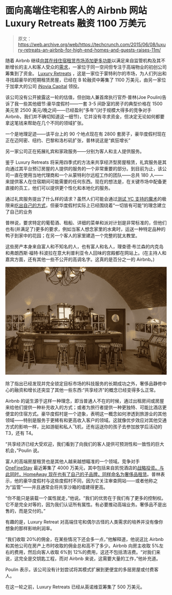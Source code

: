 # 面向高端住宅和客人的 Airbnb 网站 Luxury Retreats 融资 1100 万美元 

> 原文：<https://web.archive.org/web/https://techcrunch.com/2015/06/08/luxury-retreats-an-airbnb-for-high-end-homes-and-guests-raises-11m/>

随着 Airbnb 继续[向其在线住宿租赁市场添加更多功能](https://web.archive.org/web/20230131002329/http://www.wsj.com/articles/airbnb-signals-expansion-into-professional-vacation-rentals-1432051843)以满足来自监管机构及其不断增长的主人和客人受众的[需求](https://web.archive.org/web/20230131002329/https://techcrunch.com/2015/04/14/airbnb-new-regulations/)，一家位于同一空间但专注于高端物业的初创公司筹集到了资金。 [Luxury Retreats](https://web.archive.org/web/20230131002329/http://www2.luxuryretreats.com/) ，这是一家位于蒙特利尔的市场，为人们列出和寻找超豪华的短期租赁房屋，已经在 B 轮融资中筹集了 1100 万美元，由另一家位于加拿大的公司 [iNovia Capital](https://web.archive.org/web/20230131002329/http://inovia.vc/) 领投。

该公司没有公开披露这一轮的估值，但创始人兼首席执行官乔·普林(Joe Poulin)告诉了我一些其他细节:豪华度假村——一套 3-5 间卧室的房子的典型价格在 1500 美元至 2500 美元/晚之间——已经盈利“多年”(对于规模大得多的竞争对手 Airbnb，我们并不确切知道这一细节)，它并没有寻求资金，但决定无论如何都要拿这笔钱来帮助在几个不同的领域扩张。

一个是地理足迹——该平台上的 90 个地点现在有 2800 套房子，豪华度假村现在正在迈阿密、纽约、巴黎和洛杉矶扩张，普林说这是“疯狂增长”

另一家公司正在拓展礼宾和家政服务——分别为客人和主人提供服务。

鉴于 Luxury Retreats 将采用四季式的方法来共享经济型房屋租赁，礼宾服务是其向通过其平台预订房屋的人提供的服务的一个非常重要的部分。到目前为止，该公司一直在使用当地代理商和一个从蒙特利尔远程工作的团队——总共 180 人——来提供客人在住宿期间可能需要的任何东西。现在的想法是，在关键市场中配备更直接的员工，他们可以提供更个性化和本地化的服务。

通过礼宾服务提出了什么样的请求？虽然人们可能会通过[测试 YC 支持的](https://web.archive.org/web/20230131002329/https://techcrunch.com/2015/02/27/catch-a-tiger-by-the-toe/)[魔术](https://web.archive.org/web/20230131002329/https://techcrunch.com/2015/03/26/sources-magic-is-raising-12m-from-sequoia-at-a-40m-valuation/)的极限来[吃出自己的方式](https://web.archive.org/web/20230131002329/http://recode.net/2015/02/25/i-tried-out-magic-the-new-text-message-concierge-and-it-was-far-from-magical/)，但豪华度假村实际上已经围绕着“一切皆有可能”的理念建立了自己的业务

普林说，要求特定的葡萄酒、租船、详细的菜单和派对计划是非常标准的，但他们也有(并满足了)更多的要求，例如当客人想念家里的水禽时，运送一种特定品种的鸭子到家中的花园；在另一个客人的家里建造一个完整的犹太教堂。

这些房产本身来自富人和不知名的人，也有富人和名人，理查德·布兰森的内克岛和弗朗西斯·福特·科波拉在意大利普利亚令人回味的宫殿都在网站上。(在主持人和嘉宾方面，还有其他一些不公开的高调名字。这真的是百分之一的 Airbnb。)

![puglia_palazzomargherita_28](img/fa7b128e55a6e37cb91647e0f1d62981.png)

除了指出已经发现并完全锁定目标市场的科技服务的长期成功之外，奢侈品静修中心的融资和增长还突显了其他一些东西:“共享经济”的概念已经变得多么正常。

Airbnb 的诞生源于这样一种理念，即当普通人不在的时候，通过出租房间或房屋来给他们提供一种补充收入的方式；或者为旅行者提供一种更独特、可能比酒店更便宜的住宿方式。豪华度假村是一个迹象，表明这一概念如何渗透到旅游业的其他领域——特别是服务于更稀有和更高收入客户的领域。这就像优步效应对其他交通方式的影响一样，比如游艇和私人飞机，还有运送你的孩子去参加放学后活动的 T3，还有 T4。

“共享经济已经大受欢迎，我们看到了向我们的客人提供可预测性和一致性的巨大机会，”Poulin 说。

富人的高端房屋租赁也是其他人越来越想瞄准的一个领域。竞争对手 [OneFineStay](https://web.archive.org/web/20230131002329/http://www.onefinestay.com/) 最近筹集了 4000 万美元，其中包括来自凯悦酒店的[战略投资。与此同时，HomeAway 现在也有了自己的子品牌，同样命名为](https://web.archive.org/web/20230131002329/http://www.wsj.com/articles/hyatt-invests-in-home-rentals-firm-1432232861)[奢侈品租赁](https://web.archive.org/web/20230131002329/http://luxury.homeaway.com/)。普林表示，他的豪华度假村与这些度假村不同，因为它关注审查网站——或者他称之为“监管”——并且通常会将共享沙箱的墙建得更高。

“你不能只是装载一个属性就走，”他说。“我们的优势在于我们有了更多的控制权。它不是完全对等的，因为我们认证所有属性。有必要推动高端业务。奢侈品不是出售的，而是交付的。”

有趣的是，Luxury Retreat 对高端住宅和偶尔古怪的人类需求的培养并没有像你想象的那样影响利润率。

“我们收取 20%的佣金，在某些情况下还会多一点，”他解释道，他说这比 Airbnb 和其他公司在房产上市时收取的佣金总和高不了多少。Airbnb 向房主收取 5%左右的费用，然后向客人收取 6%到 12%的费用，这还不包括清洁费。“对我们来说，这完全是交钥匙工程，而对 Airbnb 来说，这需要大量的工作，”他补充道。

Poulin 表示，该公司没有计划尝试将其模式扩展到更便宜的多层房屋或付费客人。

在这一轮之前，Luxury Retreats 已经从英诺维亚筹集了 500 万美元。
